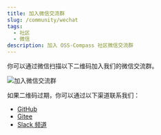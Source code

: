 ```yaml
---
title: 加入微信交流群
slug: /community/wechat
tags:
  - 社区
  - 微信
description: 加入 OSS-Compass 社区微信交流群
---
```


你可以通过微信扫描以下二维码加入我们的微信交流群。

<img alt='加入微信交流群' src="https://talk.gitee.com/oss-compass/wechat.jpeg" style={{height:600}} />

如果二维码过期，你可以通过以下渠道联系我们：

- [GitHub](https://github.com/oss-compass)
- [Gitee](https://gitee.com/oss-compass)
- [Slack 频道](./slack.md)
